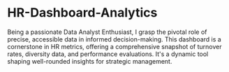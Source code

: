 # HR-Dashboard-Analytics
 Being a passionate Data Analyst Enthusiast, I grasp the pivotal role of precise, accessible data in informed decision-making. This dashboard is a cornerstone in HR metrics, offering a comprehensive snapshot of turnover rates, diversity data, and performance evaluations. It's a dynamic tool shaping well-rounded insights for strategic management.
